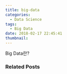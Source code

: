 ```yaml
---
title: big-data
categories:
  - Data Science
tags:
  - Big Data
date: 2018-02-17 22:45:41
thumbnail:
---
```

Big Data란?  


### Related Posts